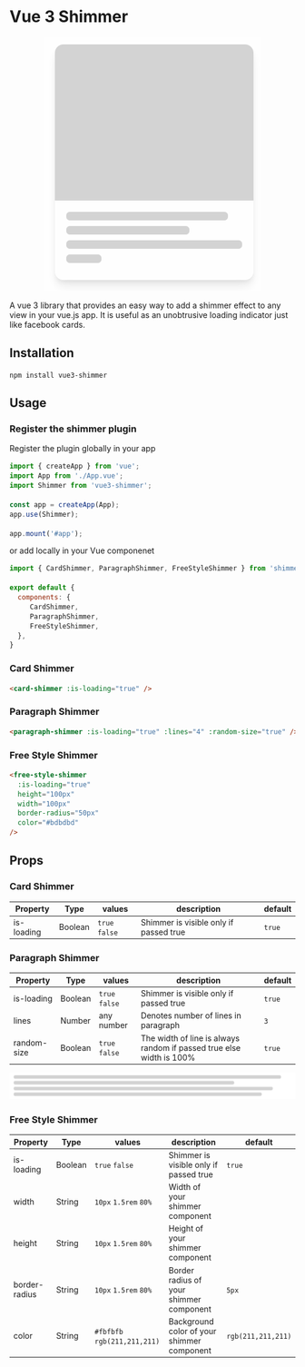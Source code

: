 # Vue 3 Shimmer

 <p align="center"><img src="./assets/card.gif" /></p>

A vue 3 library that provides an easy way to add a shimmer effect to any view in your vue.js app. It is useful as an unobtrusive loading indicator just like facebook cards.

## Installation

```
npm install vue3-shimmer
```

## Usage
### Register the shimmer plugin
Register the plugin globally in your app
```js
import { createApp } from 'vue';
import App from './App.vue';
import Shimmer from 'vue3-shimmer';

const app = createApp(App);
app.use(Shimmer);

app.mount('#app');
````
or add locally in your Vue componenet
```js
import { CardShimmer, ParagraphShimmer, FreeStyleShimmer } from 'shimmer'

export default {
  components: {
     CardShimmer,
     ParagraphShimmer,
     FreeStyleShimmer,
  },
}
```
### Card Shimmer
```html
<card-shimmer :is-loading="true" />
```
### Paragraph Shimmer
```html
<paragraph-shimmer :is-loading="true" :lines="4" :random-size="true" />
```
### Free Style Shimmer
```html
<free-style-shimmer
  :is-loading="true"
  height="100px"
  width="100px"
  border-radius="50px"
  color="#bdbdbd"
/>
```

## Props
### Card Shimmer

| Property   | Type    | values         | description                            | default |
|------------|---------|----------------|----------------------------------------|---------|
| is-loading | Boolean | `true` `false` | Shimmer is visible only if passed true | `true`  |

### Paragraph Shimmer
 
| Property    | Type    | values         | description                                                          | default |
|-------------|---------|----------------|----------------------------------------------------------------------|---------|
| is-loading  | Boolean | `true` `false` | Shimmer is visible only if passed true                               | `true`  |
| lines       | Number  | any number     | Denotes number of lines in paragraph                                 | `3`     |
| random-size | Boolean | `true` `false` | The width of line is always random if passed true else width is 100% | `true`  |

<p align="center"><img src="./assets/paragraph.gif" /></p>

### Free Style Shimmer

| Property      | Type    | values                       | description                                | default            |
|---------------|---------|------------------------------|--------------------------------------------|--------------------|
| is-loading    | Boolean | `true` `false`               | Shimmer is visible only if passed true     | `true`             |
| width         | String  | `10px` `1.5rem` `80%`        | Width of your shimmer component            |                    |
| height        | String  | `10px` `1.5rem` `80%`        | Height of your shimmer component           |                    |
| border-radius | String  | `10px` `1.5rem` `80%`        | Border radius of your shimmer component    | `5px`              |
| color         | String  | `#fbfbfb` `rgb(211,211,211)` | Background color of your shimmer component | `rgb(211,211,211)` |
